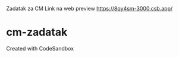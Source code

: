Zadatak za CM
Link na web preview https://8qy4sm-3000.csb.app/
# cm-zadatak
Created with CodeSandbox
